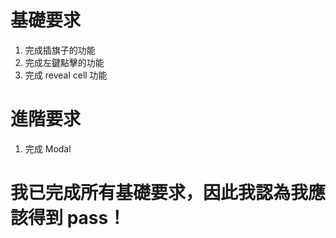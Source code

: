# 基礎要求

1. 完成插旗子的功能
2. 完成左鍵點擊的功能
3. 完成 reveal cell 功能

# 進階要求

1. 完成 Modal

# 我已完成所有基礎要求，因此我認為我應該得到 pass！
